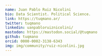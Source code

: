 ```yaml
---
name: Juan Pablo Ruiz Nicolini
bio: Data Scientist. Political Science. 
link: https://tuqmano.ar/
twitter: tuqmano
linkedin: uanpabloruiznicolini/
mastodon: https://mastodon.social/@tuqmano
github: tuqmano
orcid: 0000-0002-3138-6343
img: img/community/ruiz-nicolini.jpg
---
```

